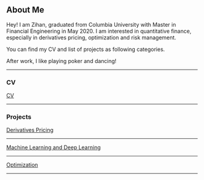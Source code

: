 ## About Me

Hey! I am Zihan, graduated from Columbia University with Master in Financial Engineering in May 2020. I am interested in quantitative finance, especially in derivatives pricing, optimization and risk management. 

You can find my CV and list of projects as following categories.

After work, I like playing poker and dancing!

---

### CV

[CV](/pdf/MSFE_2020_5_Wang_zw2517_Resume.pdf)

---

### Projects

[Derivatives Pricing](https://github.com/zihan23/Derivatives_Pricing)



---
[Machine Learning and Deep Learning](https://github.com/zihan23/Machine_Deep_Learning)


---
[Optimization](https://github.com/zihan23/Machine_Deep_Learning)


---
